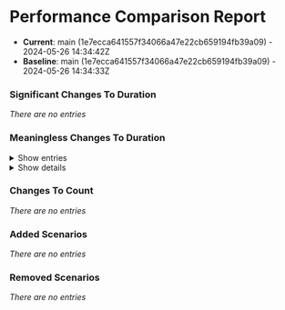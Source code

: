 # Performance Comparison Report

 - **Current**: main (1e7ecca641557f34066a47e22cb659194fb39a09) - 2024-05-26 14:34:42Z
 - **Baseline**: main (1e7ecca641557f34066a47e22cb659194fb39a09) - 2024-05-26 14:34:33Z

### Significant Changes To Duration

*There are no entries*


### Meaningless Changes To Duration

<details>
<summary>Show entries</summary>

| Name                    | Type   | Duration                            | Count  |
| ----------------------- | ------ | ----------------------------------- | ------ |
| Flatlist 렌더링 최적화 전,후 비교 | render | 10.9 ms → 11.5 ms (+0.6 ms, +5.5%)  | 2 → 2  |
</details>


<details>
<summary>Show details</summary>

| Name                    | Type   | Duration                                                                                                                                                                                               | Count                                                                                                                                                         |
| ----------------------- | ------ | ------------------------------------------------------------------------------------------------------------------------------------------------------------------------------------------------------ | ------------------------------------------------------------------------------------------------------------------------------------------------------------- |
| Flatlist 렌더링 최적화 전,후 비교 | render | **Baseline**<br/>Mean: 10.9 ms<br/>Stdev: 1.5 ms (14.0%)<br/>Runs: 9 12 10 8 11 11 13 11 12 12<br/><br/>**Current**<br/>Mean: 11.5 ms<br/>Stdev: 0.5 ms (4.6%)<br/>Runs: 11 11 11 11 12 12 12 12 11 12 | **Baseline**<br/>Mean: 2<br/>Stdev: 0 (0.0%)<br/>Runs: 2 2 2 2 2 2 2 2 2 2<br/><br/>**Current**<br/>Mean: 2<br/>Stdev: 0 (0.0%)<br/>Runs: 2 2 2 2 2 2 2 2 2 2 |
</details>



### Changes To Count

*There are no entries*


### Added Scenarios

*There are no entries*


### Removed Scenarios

*There are no entries*

